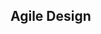 <link rel="stylesheet" href="{{baseUrl}}/css/textbook.css">

<div class="website-content">

## Agile Design

<div id="main">

<include src="what/embed.md" />

</div>

</div>
